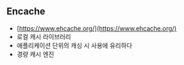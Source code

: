 ## Encache 

- [https://www.ehcache.org/](https://www.ehcache.org/)
- 로컬 캐시 라이브러리
- 애플리케이션 단위의 캐싱 시 사용에 유리하다
- 경량 캐시 엔진
